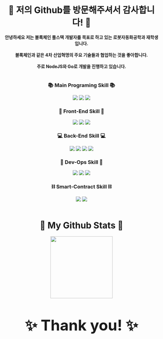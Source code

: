 <div align="center">
  <h1 align="center">👋 저의 Github를 방문해주셔서 감사합니다! 👋</h1>
  <b align="center">안녕하세요 저는 블록체인 풀스택 개발자를 목표로 하고 있는 로봇자동화공학과 재학생입니다.</b><br/><br/> 
  <b align="center">블록체인과 같은 4차 산업혁명의 주요 기술들과 협업하는 것을 좋아합니다.</b><br/><br/> 
  <b align="center">주로 NodeJS와 Go로 개발을 진행하고 있습니다.</b><br/> 
</div>
<br/> 

<h3 align="center"> 📚 Main Programing Skill 📚 </h3>
<div align="center"> <img src="https://img.shields.io/badge/NodeJS-339933?style=flat-square&logo=nodedotjs&logoColor=white"/> <img src="https://img.shields.io/badge/Go-00ADD8?style=flat-square&logo=go&logoColor=white"/> <img src="https://img.shields.io/badge/Solidity-363636?style=flat-square&logo=solidity&logoColor=white"/>  

<h3 align="center"> 🌈 Front-End Skill 🌈 </h3>
<div align="center"> <img src="https://img.shields.io/badge/React-2599ED?style=flat-square&logo=React&logoColor=white"/> <img src="https://img.shields.io/badge/Redux-764ABC?style=flat-square&logo=Redux&logoColor=white"/> <img src="https://img.shields.io/badge/styled components-DB7093?style=flat-square&logo=styled-components&logoColor=white"/>
    
<h3 align="center"> 💻 Back-End Skill 💻 </h3>
<div align="center"> <img src="https://img.shields.io/badge/NestJS-E0234E?style=flat-square&logo=nestjs&logoColor=white"/> <img src="https://img.shields.io/badge/MongoDB-47A248?style=flat-square&logo=MongoDB&logoColor=white"/> <img src="https://img.shields.io/badge/MySQL-4479A1?style=flat-square&logo=mysql&logoColor=white"/> <img src="https://img.shields.io/badge/Redis-DC382D?style=flat-square&logo=Redis&logoColor=white"/>
    
<h3 align="center"> 🚀 Dev-Ops Skill 🚀 </h3>
<div align="center"> <img src="https://img.shields.io/badge/Docker-2496ED?style=flat-square&logo=Docker&logoColor=white"/> <img src="https://img.shields.io/badge/Kubernetes-326CE5?style=flat-square&logo=Kubernetes&logoColor=white"/> <img src="https://img.shields.io/badge/Amazon AWS-FF9900?style=flat-square&logo=Amazon AWS&logoColor=white"/>

<h3 align="center"> ⛓️ Smart-Contract Skill ⛓️ </h3>
<div align="center"> <img src="https://img.shields.io/badge/Ethereum-3C3C3D?style=flat-square&logo=ethereum&logoColor=white"/> <img src="https://img.shields.io/badge/Hyperledger-2F3134?style=flat-square&logo=hyperledger&logoColor=white"/>
<br/><br/>  

<h1 align="center">🤔 My Github Stats 🤔</h1>
<div align="center"> 
<img align="center" style="height:200px" src="https://github-readme-stats.vercel.app/api/top-langs/?username=shch989&layout=compact&theme=nord&hide_border=true" /></a>     
</h3>  
<br/><br/>
  
# <b style="font-size: 48px;" align="center">✨ Thank you! ✨</b>

<!--
**shch989/shch989** is a ✨ _special_ ✨ repository because its `README.md` (this file) appears on your GitHub profile.

Here are some ideas to get you started:

- 🔭 I’m currently working on ...
- 🌱 I’m currently learning ...
- 👯 I’m looking to collaborate on ...
- 🤔 I’m looking for help with ...
- 💬 Ask me about ...
- 📫 How to reach me: ...
- 😄 Pronouns: ...
- ⚡ Fun fact: ...
-->
